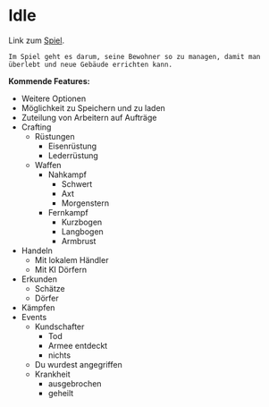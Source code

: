 # Idle
Link zum [Spiel](https://nickweyermann.github.io).

`Im Spiel geht es darum, seine Bewohner so zu managen, damit man überlebt und neue Gebäude errichten kann.`

**Kommende Features:**
- Weitere Optionen
- Möglichkeit zu Speichern und zu laden
- Zuteilung von Arbeitern auf Aufträge
- Crafting
  - Rüstungen
    - Eisenrüstung
    - Lederrüstung
  - Waffen
    - Nahkampf
      - Schwert
      - Axt
      - Morgenstern
    - Fernkampf
      - Kurzbogen
      - Langbogen
      - Armbrust
- Handeln
  - Mit lokalem Händler
  - Mit KI Dörfern
- Erkunden
  - Schätze
  - Dörfer
- Kämpfen
- Events
  - Kundschafter
    - Tod
    - Armee entdeckt
    - nichts
  - Du wurdest angegriffen
  - Krankheit
    - ausgebrochen
    - geheilt
